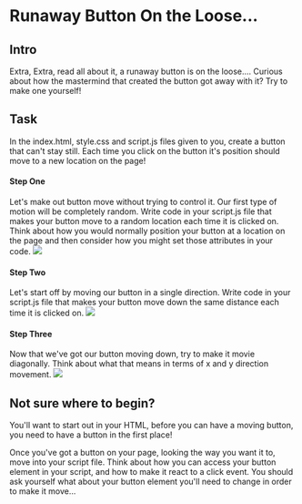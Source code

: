 # Runaway Button On the Loose...

## Intro
Extra, Extra, read all about it, a runaway button is on the loose.... Curious about how the mastermind that created the button got away with it? Try to make one yourself!

## Task
In the index.html, style.css and script.js files given to you, create a button that can't stay still. Each time you click on the button it's position should move to a new location on the page!
<!-- Change these directions -->

#### Step One
Let's make out button move without trying to control it. Our first type of motion will be completely random. Write code in your script.js file that makes your button move to a random location each time it is clicked on. Think about how you would normally position your button at a location on the page and then consider how you might set those attributes in your code.
![](https://media.giphy.com/media/l0NgQbH0tdnXqpRuM/giphy.gif)

#### Step Two
Let's start off by moving our button in a single direction. Write code in your script.js file that makes your button move down the same distance each time it is clicked on.
![](https://media.giphy.com/media/xUOwFUqvGwNRwuZVi8/giphy.gif)

#### Step Three
Now that we've got our button moving down, try to make it movie diagonally. Think about what that means in terms of x and y direction movement.
![](https://media.giphy.com/media/l4pTn7zzORkBlQr4c/giphy.gif)

## Not sure where to begin?
You'll want to start out in your HTML, before you can have a moving button, you need to have a button in the first place!

Once you've got a button on your page, looking the way you want it to, move into your script file. Think about how you can access your button element in your script, and how to make it react to a click event. You should ask yourself what about your button element you'll need to change in order to make it move...
